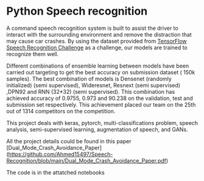 # Python Speech recognition

A command speech recognition system is built to assist the driver to interact with the surrounding environment and remove the distraction that may cause car crashes. By using the dataset provided from [TensorFlow Speech Recognition Challenge](https://www.kaggle.com/c/tensorflow-speech-recognition-challenge/data) as a challenge, our models are trained to recognize them well.

Different combinations of ensemble learning between models have been carried out targeting to get the best accuracy on submission dataset ( 150k samples). The best combination of models is Densenet (randomly initialized) (semi supervised), Wideresnet, Resnext (semi supervised) ,DPN92 and RNN (32*32) (semi supervised). This combination has achieved accuracy of 0.9755, 0.973 and 90.238 on the validation, test and submission set respectively. This achievement placed our team on the 25th out of 1314 competitors on the competition.

This project deals with keras, pytorch, multi-classifications problem, speech analysis, semi-supervised learning, augmentation of speech, and GANs.

All the project details could be found in this paper [Dual_Mode_Crash_Avoidance_Paper] (https://github.com/Ahmed15497/Speech-Recognition/blob/main/Dual_Mode_Crash_Avoidance_Paper.pdf)


The code is in the attatched notebooks 
